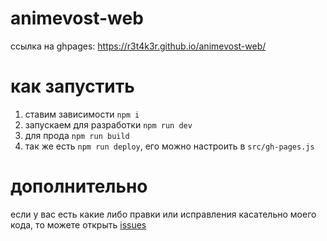 # animevost-web
ссылка на ghpages: https://r3t4k3r.github.io/animevost-web/

# как запустить

1. ставим зависимости `npm i`
2. запускаем для разработки `npm run dev`
3. для прода `npm run build`
4. так же есть `npm run deploy`, его можно настроить в `src/gh-pages.js`

# дополнительно
если у вас есть какие либо правки или исправления касательно моего кода, то можете открыть [issues](https://github.com/r3t4k3r/animevost-web/issues)
